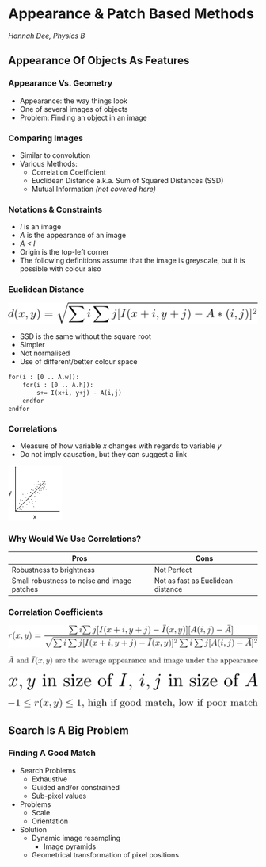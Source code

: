 # Appearance & Patch Based Methods
*Hannah Dee, Physics B*

## Appearance Of Objects As Features

### Appearance Vs. Geometry
* Appearance: the way things look
* One of several images of objects
* Problem: Finding an object in an image

### Comparing Images
* Similar to convolution
* Various Methods:
    * Correlation Coefficient
    * Euclidean Distance a.k.a. Sum of Squared Distances (SSD)
    * Mutual Information *(not covered here)*

### Notations & Constraints
* *I* is an image
* *A* is the appearance of an image
* *A < I*
* Origin is the top-left corner
* The following definitions assume that the image is greyscale, but it is possible with colour also

### Euclidean Distance
![Euclidean Distance](./images/euclidean-distance.png)

* SSD is the same without the square root
* Simpler
* Not normalised
* Use of different/better colour space

```
for(i : [0 .. A.w]):
    for(i : [0 .. A.h]):
        s+= I(x+i, y+j) - A(i,j)
    endfor
endfor
```
### Correlations
* Measure of how variable *x* changes with regards to variable *y*
* Do not imply causation, but they can suggest a link

![Correlation example](./images/correlation.png)

### Why Would We Use Correlations?
| Pros | Cons |
| ---- | ---- |
| Robustness to brightness | Not Perfect |
| Small robustness to noise and image patches | Not as fast as Euclidean distance |

### Correlation Coefficients
![Correlation Coefficient](./images/correlation-coefficient.png)

![barA explained](./images/bar-a.png)

![Sizes of x,y i,j explained](./images/xysizes.png)

![Value of r(x,y) explained](./images/rxy.png)

## Search Is A Big Problem
### Finding A Good Match
* Search Problems
    * Exhaustive
    * Guided and/or constrained
    * Sub-pixel values
* Problems
    * Scale
    * Orientation
* Solution
    * Dynamic image resampling
        * Image pyramids
    * Geometrical transformation of pixel positions
  
